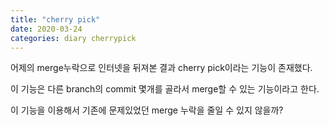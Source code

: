 ```yaml
---
title: "cherry pick"
date: 2020-03-24
categories: diary cherrypick
---
```

어제의 merge누락으로 인터넷을 뒤져본 결과 cherry pick이라는 기능이 존재했다.

이 기능은 다른 branch의 commit 몇개를 골라서 merge할 수 있는 기능이라고 한다.

이 기능을 이용해서 기존에 문제있었던 merge 누락을 줄일 수 있지 않을까?
